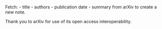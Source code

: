 Fetch:
	- title
	- authors
	- publication date
	- summary
from arXiv to create a new note.

Thank you to arXiv for use of its open access interoperability.
